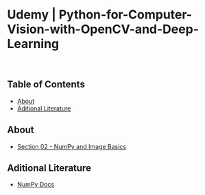# Udemy | Python-for-Computer-Vision-with-OpenCV-and-Deep-Learning

<br/>

## Table of Contents

- [About](#about)
- [Aditional Literature](#literature)

## About <a name = "about"></a>

- [Section 02 - NumPy and Image Basics](./section02/)


## Aditional Literature <a name = "literature"></a>
- [NumPy Docs](https://numpy.org/doc/stable/user/quickstart.html)